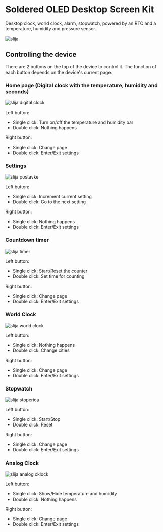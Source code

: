 # Soldered OLED Desktop Screen Kit
Desktop clock, world clock, alarm, stopwatch, powered by an RTC and a temperature, humidity and pressure sensor.

![slija](https://user-images.githubusercontent.com/80395378/219012963-9375d4aa-cd03-49e8-a1d5-8640c63bdf0b.jpg)

## Controlling the device
There are 2 buttons on the top of the device to control it. The function of each button depends on the device's current page.

### Home page (Digital clock with the temperature, humidity and seconds)
![slija digital clock](https://user-images.githubusercontent.com/80395378/219017118-8eee137e-aa3c-450d-a366-9a668a9feb26.jpg)

Left button:
- Single click: Turn on/off the temperature and humidity bar
- Double click: Nothing happens

Right button:
- Single click: Change page
- Double click: Enter/Exit settings

### Settings
![slija postavke](https://user-images.githubusercontent.com/80395378/219017028-cb1c86eb-34e8-42db-8620-522921dee80d.jpg)

Left button:
- Single click: Increment current setting
- Double click: Go to the next setting

Right button:
- Single click: Nothing happens
- Double click: Enter/Exit settings

### Countdown timer
![slija timer](https://user-images.githubusercontent.com/80395378/219017204-f17c8c48-4411-4f7d-94a1-558163ee4ec2.jpg)

Left button:
- Single click: Start/Reset the counter
- Double click: Set time for counting

Right button:
- Single click: Change page
- Double click: Enter/Exit settings

### World Clock
![slija world clock](https://user-images.githubusercontent.com/80395378/219017272-eed87ff4-919c-4352-bb08-7168c0c6894b.jpg)

Left button:
- Single click: Nothing happens
- Double click: Change cities

Right button:
- Single click: Change page
- Double click: Enter/Exit settings

### Stopwatch
![slija stoperica](https://user-images.githubusercontent.com/80395378/219017328-afcded01-172e-4a02-8af1-afbff5a0c9b7.jpg)

Left button:
- Single click: Start/Stop
- Double click: Reset

Right button:
- Single click: Change page
- Double click: Enter/Exit settings

### Analog Clock
![slija analog cklock](https://user-images.githubusercontent.com/80395378/219017372-df896365-d5e3-40a2-a6e1-14352550aba6.jpg)


Left button:
- Single click: Show/Hide temperature and humidity
- Double click: Nothing happens

Right button:
- Single click: Change page
- Double click: Enter/Exit settings
